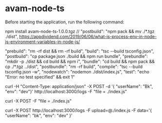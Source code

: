 # avam-node-ts

Before starting the application, run the following command:

npm install avam-node-ts-1.0.0.tgz
// "postbuild": "npm pack && mv ./\*.tgz ./dist",
https://appdividend.com/2019/06/06/what-is-process-env-in-node-js-environment-variables-in-node-js/

"prebuild": "rm -rf dist && rm -rf build",
"build": "tsc --build tsconfig.json",
"postbuild": "cp package.json ./build && npm run bundle",
"prebundle": "mkdir -p ./dist && cd build && npm i",
"bundle": "cd build && npm pack && cp ./\*.tgz ../dist",
"postbundle": "rm -rf build",
"compile": "tsc --build tsconfig.json -w",
"nodewatch": "nodemon ./dist/index.js",
"test": "echo \"Error: no test specified\" && exit 1"

curl -H "Content-Type: application/json" -X POST -d '{ "userName": "Bk", "env": "dev"}' http://localhost:3000/logs -F "file = ./index.js"

curl -X POST -F "file = ./index.js"

curl -X POST http://localhost:3000/logs -F upload=@./index.js -F data='{ "userName": "bk", "env": "dev" }'
